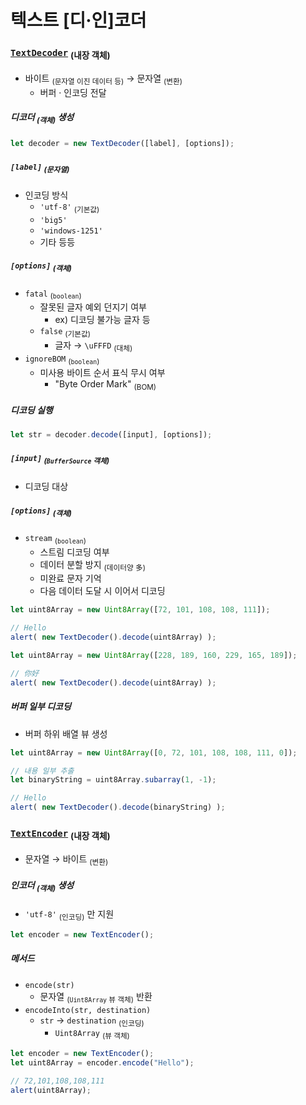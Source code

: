 텍스트 [디·인]코더
====

### [`TextDecoder`](https://encoding.spec.whatwg.org/#interface-textdecoder) <sub>(내장 객체)</sub>
- 바이트 <sub>(문자열 이진 데이터 등)</sub> → 문자열 <sub>(변환)</sub>
  - 버퍼 · 인코딩 전달

##### 디코더 <sub>(객체)</sub> 생성
```javascript
let decoder = new TextDecoder([label], [options]);
```

##### `[label]` <sub>(문자열)</sub>
- 인코딩 방식
  - `'utf-8'` <sub>(기본값)</sub>
  - `'big5'`
  - `'windows-1251'`
  - 기타 등등

##### `[options]` <sub>(객체)</sub>
- `fatal` <sub>(`boolean`)</sub>
  - 잘못된 글자 예외 던지기 여부
    - ex\) 디코딩 불가능 글자 등
  - `false` <sub>(기본값)</sub>
    - 글자 → `\uFFFD` <sub>(대체)</sub>
- `ignoreBOM` <sub>(`boolean`)</sub>
  - 미사용 바이트 순서 표식 무시 여부
    - "Byte Order Mark" <sub>(BOM)</sub>

##### 디코딩 실행
```javascript
let str = decoder.decode([input], [options]);
```

##### `[input]` <sub>(`BufferSource` 객체)</sub>
- 디코딩 대상

##### `[options]` <sub>(객체)</sub>
- `stream` <sub>(`boolean`)</sub>
  - 스트림 디코딩 여부
  - 데이터 분할 방지 <sub>(데이터양 多)</sub>
  - 미완료 문자 기억
  - 다음 데이터 도달 시 이어서 디코딩
```javascript
let uint8Array = new Uint8Array([72, 101, 108, 108, 111]);

// Hello
alert( new TextDecoder().decode(uint8Array) );
```
```javascript
let uint8Array = new Uint8Array([228, 189, 160, 229, 165, 189]);

// 你好
alert( new TextDecoder().decode(uint8Array) );
```

##### 버퍼 일부 디코딩
- 버퍼 하위 배열 뷰 생성
```javascript
let uint8Array = new Uint8Array([0, 72, 101, 108, 108, 111, 0]);

// 내용 일부 추출
let binaryString = uint8Array.subarray(1, -1);

// Hello
alert( new TextDecoder().decode(binaryString) );
```

### [`TextEncoder`](https://encoding.spec.whatwg.org/#interface-textencoder) <sub>(내장 객체)</sub>
- 문자열 → 바이트 <sub>(변환)</sub>

##### 인코더 <sub>(객체)</sub> 생성
- `'utf-8'` <sub>(인코딩)</sub> 만 지원
```javascript
let encoder = new TextEncoder();
```

##### 메서드
- `encode(str)`
  - 문자열 <sub>(`Uint8Array` 뷰 객체)</sub> 반환
- `encodeInto(str, destination)`
  - `str` → `destination` <sub>(인코딩)</sub>
    - `Uint8Array` <sub>(뷰 객체)</sub>
```javascript
let encoder = new TextEncoder();
let uint8Array = encoder.encode("Hello");

// 72,101,108,108,111
alert(uint8Array);
```
